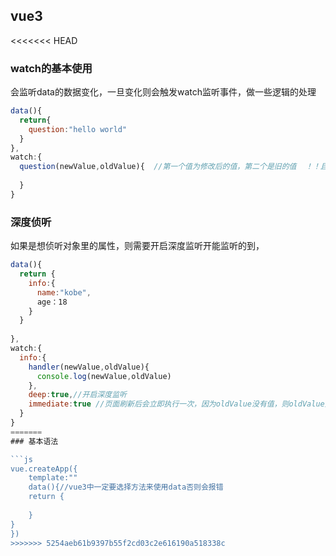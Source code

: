 ## vue3

<<<<<<< HEAD
### watch的基本使用

会监听data的数据变化，一旦变化则会触发watch监听事件，做一些逻辑的处理

```js
data(){
  return{
    question:"hello world"
  }
},
watch:{
  question(newValue,oldValue){	//第一个值为修改后的值，第二个是旧的值  ！！且这个监听的这个必须是和data的key是一样的名字
      
  }
}
```

### 深度侦听

如果是想侦听对象里的属性，则需要开启深度监听开能监听的到，

```js
data(){
  return {
    info:{
      name:"kobe",
      age：18
    }
  }
  
},
watch:{
  info:{
    handler(newValue,oldValue){
      console.log(newValue,oldValue)
    },
    deep:true,//开启深度监听
    immediate:true //页面刷新后会立即执行一次，因为oldValue没有值，则oldValue是一个undefined。 
  }
}
=======
### 基本语法  

```js
vue.createApp({
    template:""
    data(){//vue3中一定要选择方法来使用data否则会报错
    return {
        
    }
}
})
>>>>>>> 5254aeb61b9397b55f2cd03c2e616190a518338c
```

